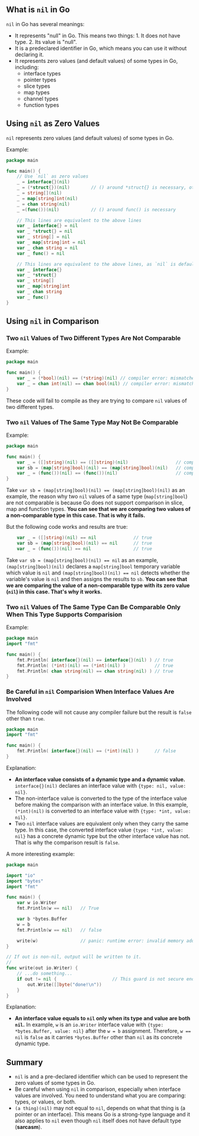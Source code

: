 ## What is `nil` in Go
`nil` in Go has several meanings:
- It represents "null" in Go. This means two things: 1. It does not have type. 2. Its value is "null".
- It is a predeclared identifier in Go, which means you can use it without declaring it.
- It represents zero values (and default values) of some types in Go, including:
    - interface types
    - pointer types
    - slice types
    - map types
    - channel types
    - function types


## Using `nil` as Zero Values

`nil` represents zero values (and default values) of some types in Go.

Example:
```go
package main

func main() {
    // Use `nil` as zero values
    _ = interface{}(nil)
    _ = (*struct{})(nil)        // () around *struct{} is necessary, otherwise Go will not be able to know where `*` points to.
    _ = string[](nil)
    _ = map[string]int(nil)
    _ = chan string(nil)
    _ =(func())(nil)            // () around func() is necessary

    // This lines are equivalent to the above lines
    var _ interface{} = nil
    var _ *struct{} = nil
    var _ string[] = nil
    var _ map[string]int = nil
    var _ chan string = nil
    var _ func() = nil

    // This lines are equivalent to the above lines, as `nil` is default values of these types
    var _ interface{}
    var _ *struct{}
    var _ string[]
    var _ map[string]int
    var _ chan string
    var _ func()
}
```



## Using `nil` in Comparison


### Two `nil` Values of Two Different Types Are Not Comparable

Example:
```go
package main

func main() {
    var _ = (*bool)(nil) == (*string)(nil) // compiler error: mismatched types.
    var _ = chan int(nil) == chan bool(nil) // compiler error: mismatched types.
}
```

These code will fail to compile as they are trying to compare `nil` values of two different types.


### Two `nil` Values of The Same Type May Not Be Comparable

Example:
```go
package main

func main() {
    var _ = ([]string)(nil) == ([]string)(nil)                  // compiler error: invalid operation.
    var sb = (map[string]bool)(nil) == (map[string]bool)(nil)   // compiler error: invalid operation.
    var _ = (func())(nil) == (func())(nil)                      // compiler error: invalid operation.
}
```

Take `var sb = (map[string]bool)(nil) == (map[string]bool)(nil)` as an example, the reason why two `nil` values of a same type (`map[string]bool`) are not comparable is because Go does not support comparison in slice, map and function types. **You can see that we are comparing two values of a non-comparable type in this case. That is why it fails.**

But the following code works and results are true:

```go
    var _ = ([]string)(nil) == nil              // true
    var sb = (map[string]bool)(nil) == nil      // true
    var _ = (func())(nil) == nil                // true
```

Take `var sb = (map[string]bool)(nil) == nil` as an example, `(map[string]bool)(nil)` declares a `map[string]bool` temporary variable which value is `nil` and `(map[string]bool)(nil) == nil` detects whether the variable's value is `nil` and then assigns the results to `sb`. **You can see that we are comparing the value of a non-comparable type with its zero value (`nil`) in this case. That's why it works.**


### Two `nil` Values of The Same Type Can Be Comparable Only When This Type Supports Comparision

Example:
```go
package main
import "fmt"

func main() {
    fmt.Println( interface{}(nil) == interface{}(nil) ) // true
    fmt.Println( (*int)(nil) == (*int)(nil) )           // true
    fmt.Println( chan string(nil) == chan string(nil) ) // true
}
```

### Be Careful in `nil` Comparision When Interface Values Are Involved

The following code will not cause any compiler failure but the result is `false` other than `true`.

```go
package main
import "fmt"

func main() {
    fmt.Println( interface{}(nil) == (*int)(nil) )      // false
}
```

Explanation:

- **An interface value consists of a dynamic type and a dynamic value.** `interface{}(nil)` declares an interface value with `{type: nil, value: nil}`.
- The non-interface value is converted to the type of the interface value before making the comparison with an interface value. In this example, `(*int)(nil)` is converted to an interface value with `{type: *int, value: nil}`.
- Two `nil` interface values are equivalent only when they carry the same type. In this case, the converted interface value `{type: *int, value: nil}` has a concrete dynamic type but the other interface value has not. That is why the comparison result is `false`.

A more interesting example:
```go
package main

import "io"
import "bytes"
import "fmt"

func main() {
    var w io.Writer
    fmt.Println(w == nil)   // True

    var b *bytes.Buffer
    w = b
    fmt.Println(w == nil)   // false

    write(w)                // panic: runtime error: invalid memory address or nil pointer dereference
}

// If out is non-nil, output will be written to it.
//
func write(out io.Writer) {
    // ...do something...
    if out != nil {                     // This guard is not secure enough
        out.Write([]byte("done!\n"))
    }
}
```

Explanation:
- **An interface value equals to `nil` only when its type and value are both `nil`.** In example, `w` is an `io.Writer` interface value with `{type: *bytes.Buffer, value: nil}` after the `w = b` assignment. Therefore, `w == nil` is `false` as it carries `*bytes.Buffer` other than `nil` as its concrete dynamic type.

## Summary
- `nil` is and a pre-declared identifier which can be used to represent the zero values of some types in Go.
- Be careful when using `nil` in comparison, especially when interface values are involved. You need to understand what you are comparing: types, or values, or both.
- `(a thing)(nil)` may not equal to `nil`, depends on what that thing is (a pointer or an interface). This means Go is a strong-type language and it also applies to `nil` even though `nil` itself does not have default type (**sarcasm**).
